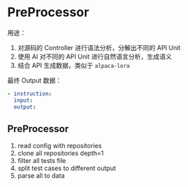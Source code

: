 # PreProcessor 

用途：

1. 对源码的 Controller 进行语法分析，分解出不同的 API Unit
2. 使用 AI 对不同的 API Unit 进行自然语言分析，生成语义
3. 结合 API 生成数据，类似于 `alpaca-lora`

最终 Output 数据：

```yaml
- instruction:
  input:
  output:
```

## PreProcessor

1. read config with repositories
2. clone all repositories depth=1
3. filter all tests file
4. split test cases to different output
5. parse all to data

